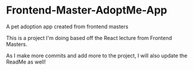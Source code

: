 # Frontend-Master-AdoptMe-App
A pet adoption app created from frontend masters 

This is a project I'm doing based off the React lecture from Frontend Masters. 

As I make more commits and add more to the project, I will also update the ReadMe as well! 
